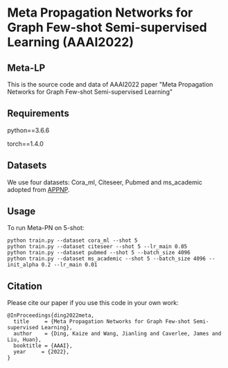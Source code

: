 Meta Propagation Networks for Graph Few-shot Semi-supervised Learning (AAAI2022)
============

## Meta-LP

This is the source code and data of AAAI2022 paper "Meta Propagation Networks for Graph Few-shot Semi-supervised Learning"


## Requirements
python==3.6.6 

torch==1.4.0

## Datasets

We use four datasets: Cora_ml, Citeseer, Pubmed and ms_academic adopted from [APPNP](https://github.com/klicperajo/ppnp).

## Usage
To run Meta-PN on 5-shot:
```
python train.py --dataset cora_ml --shot 5
python train.py --dataset citeseer --shot 5 --lr_main 0.05 
python train.py --dataset pubmed --shot 5 --batch_size 4096
python train.py --dataset ms_academic --shot 5 --batch_size 4096 --init_alpha 0.2 --lr_main 0.01
```
## Citation

Please cite our paper if you use this code in your own work:

```
@InProceedings{ding2022meta,
  title     = {Meta Propagation Networks for Graph Few-shot Semi-supervised Learning},
  author    = {Ding, Kaize and Wang, Jianling and Caverlee, James and Liu, Huan},
  booktitle = {AAAI},
  year     = {2022},
}
```
